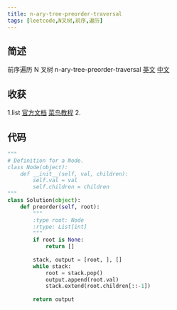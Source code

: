 ```yaml
---
title: n-ary-tree-preorder-traversal
tags: [leetcode,N叉树,前序,遍历]
---
```

## 简述
前序遍历 N 叉树
n-ary-tree-preorder-traversal [英文](https://leetcode.com/problems/n-ary-tree-preorder-traversal/) [中文](https://leetcode-cn.com/problems/n-ary-tree-preorder-traversal/)
## 收获
1.list [官方文档](https://docs.python.org/3/tutorial/datastructures.html#more-on-lists) [菜鸟教程](http://www.runoob.com/python/python-lists.html)
2.
<!-- more -->

## 代码
```py
"""
# Definition for a Node.
class Node(object):
    def __init__(self, val, children):
        self.val = val
        self.children = children
"""
class Solution(object):
    def preorder(self, root):
        """
        :type root: Node
        :rtype: List[int]
        """
        if root is None:
            return []
        
        stack, output = [root, ], []            
        while stack:
            root = stack.pop()
            output.append(root.val)
            stack.extend(root.children[::-1])
                
        return output
        

```
